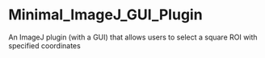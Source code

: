 # Minimal_ImageJ_GUI_Plugin
An ImageJ plugin (with a GUI) that allows users to select a square ROI with specified coordinates
